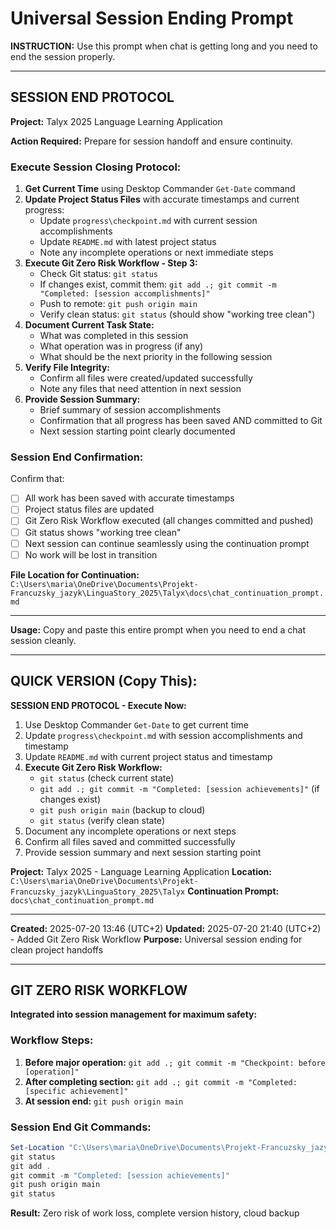 # Universal Session Ending Prompt

**INSTRUCTION:** Use this prompt when chat is getting long and you need to end the session properly.

---

## SESSION END PROTOCOL

**Project:** Talyx 2025 Language Learning Application

**Action Required:** Prepare for session handoff and ensure continuity.

### Execute Session Closing Protocol:

1. **Get Current Time** using Desktop Commander `Get-Date` command
2. **Update Project Status Files** with accurate timestamps and current progress:
   - Update `progress\checkpoint.md` with current session accomplishments
   - Update `README.md` with latest project status
   - Note any incomplete operations or next immediate steps
3. **Execute Git Zero Risk Workflow - Step 3:**
   - Check Git status: `git status`
   - If changes exist, commit them: `git add .; git commit -m "Completed: [session accomplishments]"`
   - Push to remote: `git push origin main`
   - Verify clean status: `git status` (should show "working tree clean")
4. **Document Current Task State:**
   - What was completed in this session
   - What operation was in progress (if any)
   - What should be the next priority in the following session
5. **Verify File Integrity:**
   - Confirm all files were created/updated successfully
   - Note any files that need attention in next session
6. **Provide Session Summary:**
   - Brief summary of session accomplishments
   - Confirmation that all progress has been saved AND committed to Git
   - Next session starting point clearly documented

### Session End Confirmation:
Confirm that:
- [ ] All work has been saved with accurate timestamps
- [ ] Project status files are updated
- [ ] Git Zero Risk Workflow executed (all changes committed and pushed)
- [ ] Git status shows "working tree clean"
- [ ] Next session can continue seamlessly using the continuation prompt
- [ ] No work will be lost in transition

**File Location for Continuation:** 
`C:\Users\maria\OneDrive\Documents\Projekt-Francuzsky_jazyk\LinguaStory_2025\Talyx\docs\chat_continuation_prompt.md`

---

**Usage:** Copy and paste this entire prompt when you need to end a chat session cleanly.

---

## QUICK VERSION (Copy This):

**SESSION END PROTOCOL - Execute Now:**

1. Use Desktop Commander `Get-Date` to get current time
2. Update `progress\checkpoint.md` with session accomplishments and timestamp  
3. Update `README.md` with current project status and timestamp
4. **Execute Git Zero Risk Workflow:**
   - `git status` (check current state)
   - `git add .; git commit -m "Completed: [session achievements]"` (if changes exist)
   - `git push origin main` (backup to cloud)
   - `git status` (verify clean state)
5. Document any incomplete operations or next steps
6. Confirm all files saved and committed successfully
7. Provide session summary and next session starting point

**Project:** Talyx 2025 - Language Learning Application
**Location:** `C:\Users\maria\OneDrive\Documents\Projekt-Francuzsky_jazyk\LinguaStory_2025\Talyx`
**Continuation Prompt:** `docs\chat_continuation_prompt.md`

---

**Created:** 2025-07-20 13:46 (UTC+2)
**Updated:** 2025-07-20 21:40 (UTC+2) - Added Git Zero Risk Workflow
**Purpose:** Universal session ending for clean project handoffs

---

## GIT ZERO RISK WORKFLOW

**Integrated into session management for maximum safety:**

### Workflow Steps:
1. **Before major operation:** `git add .; git commit -m "Checkpoint: before [operation]"`
2. **After completing section:** `git add .; git commit -m "Completed: [specific achievement]"`  
3. **At session end:** `git push origin main`

### Session End Git Commands:
```powershell
Set-Location "C:\Users\maria\OneDrive\Documents\Projekt-Francuzsky_jazyk\LinguaStory_2025\Talyx"
git status
git add .
git commit -m "Completed: [session achievements]"
git push origin main
git status
```

**Result:** Zero risk of work loss, complete version history, cloud backup